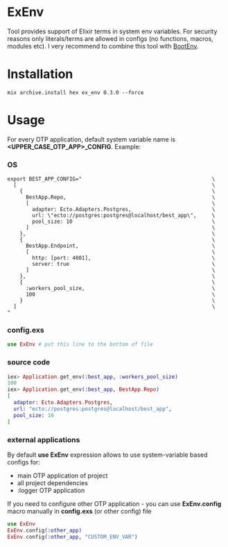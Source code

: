 # ExEnv

Tool provides support of Elixir terms in system env variables.
For security reasons only literals/terms are allowed in configs (no functions, macros, modules etc).
I very recommend to combine this tool with [BootEnv](https://github.com/coingaming/boot_env).

# Installation

```
mix archive.install hex ex_env 0.3.0 --force
```

# Usage

For every OTP application, default system variable name is **&lt;UPPER_CASE_OTP_APP&gt;_CONFIG**. Example:

### OS

```
export BEST_APP_CONFIG="                                          \
  [                                                               \
    {                                                             \
      BestApp.Repo,                                               \
      [                                                           \
        adapter: Ecto.Adapters.Postgres,                          \
        url: \"ecto://postgres:postgres@localhost/best_app\",     \
        pool_size: 10                                             \
      ]                                                           \
    },                                                            \
    {                                                             \
      BestApp.Endpoint,                                           \
      [                                                           \
        http: [port: 4001],                                       \
        server: true                                              \
      ]                                                           \
    },                                                            \
    {                                                             \
      :workers_pool_size,                                         \
      100                                                         \
    }                                                             \
  ]                                                               \
"
```

### config.exs

```elixir
use ExEnv # put this line to the bottom of file
```

### source code

```elixir
iex> Application.get_env(:best_app, :workers_pool_size)
100
iex> Application.get_env(:best_app, BestApp.Repo)
[
  adapter: Ecto.Adapters.Postgres,
  url: "ecto://postgres:postgres@localhost/best_app",
  pool_size: 10
]
```

### external applications

By default **use ExEnv** expression allows to use system-variable based configs for:

- main OTP application of project
- all project dependencies
- :logger OTP application

If you need to configure other OTP application - you can use **ExEnv.config** macro manually in **config.exs** (or other config) file

```elixir
use ExEnv
ExEnv.config(:other_app)
ExEnv.config(:other_app, "CUSTOM_ENV_VAR")
```
